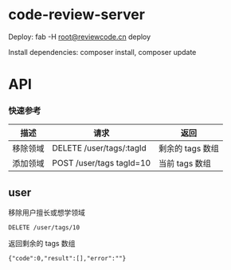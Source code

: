 # code-review-server

Deploy: fab -H root@reviewcode.cn deploy

Install dependencies: composer install, composer update

# API

### 快速参考

描述 | 请求  | 返回
-----|------|--------------
移除领域| DELETE /user/tags/:tagId | 剩余的 tags 数组
添加领域| POST /user/tags  tagId=10| 当前 tags 数组

## user

移除用户擅长或想学领域

```
DELETE /user/tags/10
```

返回剩余的 tags 数组

```
{"code":0,"result":[],"error":""}
```
